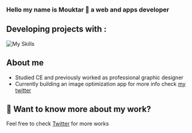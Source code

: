 ### Hello my name is Mouktar 🔮 a web and apps developer

## Developing projects with : 
![My Skills](https://skills.thijs.gg/icons?i=html,css,js,ts,react,tailwind,nodejs,rust,postgres&theme=dark)

## About me
- Studied CE and previously worked as professional graphic designer 
- Currently building an image optimization app for more info check [my twitter](https://twitter.com/mouktardev)


## 👀 Want to know more about my work?
Feel free to check [Twitter](https://twitter.com/mouktardev) for more works
